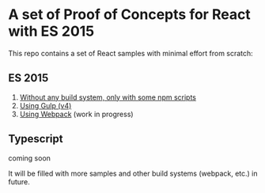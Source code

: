 # A set of Proof of Concepts for React with ES 2015

This repo contains a set of React samples with minimal effort from scratch:

## ES 2015
1. [Without any build system, only with some npm scripts](https://github.com/tklepzig/react-es6-poc/tree/master/super-simple-only-npm-scripts)
2. [Using Gulp (v4)](https://github.com/tklepzig/react-es6-poc/tree/master/using-gulp)
3. [Using Webpack](https://github.com/tklepzig/react-es6-poc/tree/master/using-webpack) (work in progress)

## Typescript
coming soon


It will be filled with more samples and other build systems (webpack, etc.) in future.
